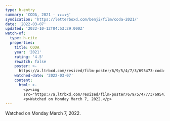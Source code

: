 ```yaml
---
type: h-entry
summary: 'CODA, 2021 - ★★★★½'
syndication: 'https://letterboxd.com/benji/film/coda-2021/'
date: '2022-03-07'
updated: '2022-10-12T04:53:29.000Z'
watch-of:
  type: h-cite
  properties:
    title: CODA
    year: '2021'
    rating: '4.5'
    rewatch: false
    poster: >-
      https://a.ltrbxd.com/resized/film-poster/6/9/5/4/7/3/695473-coda-0-600-0-900-crop.jpg?v=dcb6fda78d
    watched-date: '2022-03-07'
    content:
      html: >-
        <p><img
        src="https://a.ltrbxd.com/resized/film-poster/6/9/5/4/7/3/695473-coda-0-600-0-900-crop.jpg?v=dcb6fda78d"/></p>
        <p>Watched on Monday March 7, 2022.</p>
---
```

Watched on Monday March 7, 2022.
